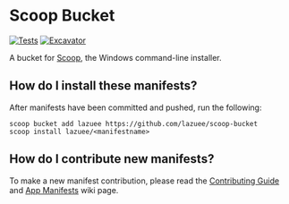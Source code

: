# Scoop Bucket

[![Tests](https://github.com/lazuee/scoop-bucket/actions/workflows/ci.yml/badge.svg)](https://github.com/lazuee/scoop-bucket/actions/workflows/ci.yml) [![Excavator](https://github.com/lazuee/scoop-bucket/actions/workflows/excavator.yml/badge.svg)](https://github.com/lazuee/scoop-bucket/actions/workflows/excavator.yml)

A bucket for [Scoop](https://scoop.sh), the Windows command-line installer.

## How do I install these manifests?

After manifests have been committed and pushed, run the following:

```pwsh
scoop bucket add lazuee https://github.com/lazuee/scoop-bucket
scoop install lazuee/<manifestname>
```

## How do I contribute new manifests?

To make a new manifest contribution, please read the [Contributing
Guide](https://github.com/ScoopInstaller/.github/blob/main/.github/CONTRIBUTING.md)
and [App Manifests](https://github.com/ScoopInstaller/Scoop/wiki/App-Manifests)
wiki page.

